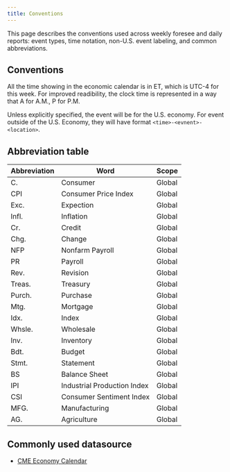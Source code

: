 ```yaml
---
title: Conventions
---
```


This page describes the conventions used across weekly foresee and daily reports: event types, time notation, non-U.S. event labeling, and common abbreviations.

## Conventions

All the time showing in the economic calendar is in ET, which is UTC-4 for this week. For improved readibility, the clock time is represented in a way that A for A.M., P for P.M.

Unless explicitly specified, the event will be for the U.S. economy. For event outside of the U.S. Economy, they will have format `<time>-<evnent>-<location>`.

## Abbreviation table

| Abbreviation | Word | Scope |
| ------------ | ---- | ----- |
| C. | Consumer | Global |
| CPI | Consumer Price Index | Global |
| Exc. | Expection | Global |
| Infl. | Inflation | Global |
| Cr. | Credit | Global |
| Chg. | Change | Global |
| NFP | Nonfarm Payroll | Global |
| PR | Payroll | Global |
| Rev. | Revision | Global |
| Treas. | Treasury | Global |
| Purch. | Purchase | Global |
| Mtg. | Mortgage | Global |
| Idx. | Index | Global |
| Whsle. | Wholesale | Global |
| Inv. | Inventory | Global |
| Bdt. | Budget | Global |
| Stmt. | Statement | Global |
| BS | Balance Sheet | Global |
| IPI | Industrial Production Index | Global |
| CSI | Consumer Sentiment Index | Global |
| MFG. | Manufacturing | Global |
| AG. | Agriculture | Global |

## Commonly used datasource
- [CME Economy Calendar](https://www.cmegroup.com/education/events/economic-releases-calendar.html)